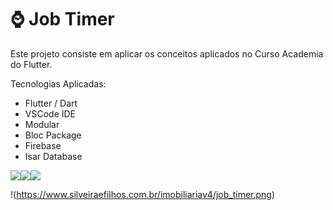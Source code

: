 # :watch: Job Timer

Este projeto consiste em aplicar os conceitos aplicados no Curso Academia do Flutter.

Tecnologias Aplicadas:

  * Flutter / Dart
  * VSCode IDE
  * Modular
  * Bloc Package
  * Firebase
  * Isar Database


<img src="https://img.shields.io/badge/Dart-0175C2?style=for-the-badge&logo=dart&logoColor=white"><img src="https://img.shields.io/badge/Flutter-02569B?style=for-the-badge&logo=flutter&logoColor=white"><img src="https://img.shields.io/badge/Firebase-F29D0C?style=for-the-badge&logo=firebase&logoColor=white">


!(https://www.silveiraefilhos.com.br/imobiliariav4/job_timer.png)


